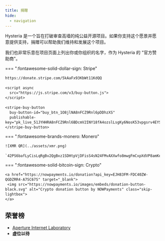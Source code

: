 ```yaml
---
title: 捐赠
hide:
  - navigation
---
```


Hysteria 是一个旨在打破审查高墙的纯公益开源项目。如果你支持这个愿景并愿意提供支持，捐赠可以帮助我们维持和发展这个项目。

我们也非常乐意在项目页面上列出你或你组织的名字，作为 Hysteria 的 "官方赞助商"。

=== ":fontawesome-solid-dollar-sign: Stripe"

    https://donate.stripe.com/5kAaFx93KbWt11KdQQ

    <script async
      src="https://js.stripe.com/v3/buy-button.js">
    </script>

    <stripe-buy-button
      buy-button-id="buy_btn_1O8jlNA8nFCZ9Rnl6pDDhzXS"
      publishable-key="pk_live_51JYHHRA8nFCZ9Rnl6BDcmV2INY18fA4ozslLsgKy6NosK53vpgsrv4EYSUdTZz7OjpiXEi666dFjXsDCcv7phSUI00pJR4Z7Ee">
    </stripe-buy-button>

=== ":fontawesome-brands-monero: Monero"

    ![XMR QR](../assets/xmr.png)

    `42PS6bafLyCisLqRgBv2QgBxz1SDHtpVjDFisS4sN24FMvAXXwfo8mwgFmCxpXdVP8amKeT52FqPYPBVCH5pG9P54kSaUKr`

=== ":fontawesome-solid-bitcoin-sign: Crypto"

    <a href="https://nowpayments.io/donation?api_key=EJH83FM-FDC40ZW-QGDZRR4-A7SC67S" target="_blank">
     <img src="https://nowpayments.io/images/embeds/donation-button-black.svg" alt="Crypto donation button by NOWPayments" class="skip-lightbox">
    </a>

## 荣誉榜

- [Aperture Internet Laboratory](https://apernet.io/)
- **虚位以待**
